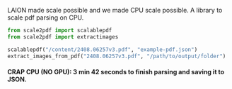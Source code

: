 LAION made scale possible and we made CPU scale possible. A library to scale pdf parsing on CPU. 

```Python
from scale2pdf import scalablepdf 
from scale2pdf import extractimages

scalablepdf("/content/2408.06257v3.pdf", "example-pdf.json")
extract_images_from_pdf("2408.06257v3.pdf", "/path/to/output/folder")
```

#### CRAP CPU (NO GPU): 3 min 42 seconds to finish parsing and saving it to JSON. 